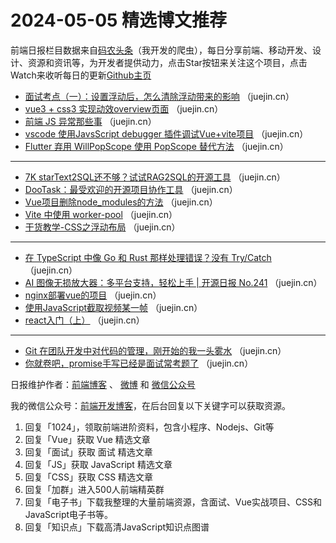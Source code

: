 # 2024-05-05 精选博文推荐

前端日报栏目数据来自[码农头条](http://toutiao.qdkfweb.cn/)（我开发的爬虫），每日分享前端、移动开发、设计、资源和资讯等，为开发者提供动力，点击Star按钮来关注这个项目，点击Watch来收听每日的更新[Github主页](https://github.com/kujian/frontendDaily)
* [面试考点（一）：设置浮动后，怎么清除浮动带来的影响](https://juejin.cn/post/7363635167300616219) （juejin.cn）
* [vue3 + css3 实现动效overview页面](https://juejin.cn/post/7363607004349677607) （juejin.cn）
* [前端 JS 异常那些事](https://juejin.cn/post/7363836064484737061) （juejin.cn）
* [vscode 使用JavsScript debugger 插件调试Vue+vite项目](https://juejin.cn/post/7363620903225065522) （juejin.cn）
* [Flutter 弃用 WillPopScope 使用 PopScope 替代方法](https://juejin.cn/post/7363574375624933411) （juejin.cn）

***
* [7K starText2SQL还不够？试试RAG2SQL的开源工具](https://juejin.cn/post/7363556508603121676) （juejin.cn）
* [DooTask：最受欢迎的开源项目协作工具](https://juejin.cn/post/7363836064484720677) （juejin.cn）
* [Vue项目删除node_modules的方法](https://juejin.cn/post/7363635167301222427) （juejin.cn）
* [Vite 中使用 worker-pool](https://juejin.cn/post/7363650007268835343) （juejin.cn）
* [干货教学-CSS之浮动布局](https://juejin.cn/post/7364051847176536064) （juejin.cn）

***
* [在 TypeScript 中像 Go 和 Rust 那样处理错误？没有 Try/Catch](https://juejin.cn/post/7363607004349169703) （juejin.cn）
* [AI 图像无损放大器：多平台支持，轻松上手 | 开源日报 No.241](https://juejin.cn/post/7363491538289541158) （juejin.cn）
* [nginx部署vue的项目](https://juejin.cn/post/7363674253167820840) （juejin.cn）
* [使用JavaScript截取视频某一帧](https://juejin.cn/post/7363620903224049714) （juejin.cn）
* [react入门（上）](https://juejin.cn/post/7363556508603154444) （juejin.cn）

***
* [Git 在团队开发中对代码的管理，刚开始的我一头雾水](https://juejin.cn/post/7363927383839817769) （juejin.cn）
* [你就卷吧，promise手写已经是面试常考题了](https://juejin.cn/post/7363836438934601763) （juejin.cn）

日报维护作者：[前端博客](https://qdkfweb.cn/) 、 [微博](http://weibo.com/kujian) 和 [微信公众号](https://open.weixin.qq.com/qr/code?username=caibaojian_com)

我的微信公众号：[前端开发博客](https://open.weixin.qq.com/qr/code?username=caibaojian_com)，在后台回复以下关键字可以获取资源。

1. 回复「1024」，领取前端进阶资料，包含小程序、Nodejs、Git等
2. 回复「Vue」获取 Vue 精选文章
3. 回复「面试」获取 面试 精选文章
4. 回复「JS」获取 JavaScript 精选文章
5. 回复「CSS」获取 CSS 精选文章
6. 回复「加群」进入500人前端精英群
7. 回复「电子书」下载我整理的大量前端资源，含面试、Vue实战项目、CSS和JavaScript电子书等。
8. 回复「知识点」下载高清JavaScript知识点图谱